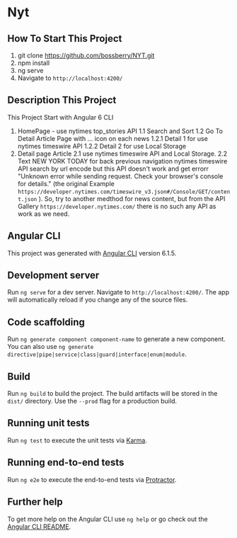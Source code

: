 # Nyt

## How To Start This Project

1. git clone https://github.com/bossberry/NYT.git
2. npm install
3. ng serve
4. Navigate to `http://localhost:4200/`

## Description This Project

This Project Start with Angular 6 CLI

1. HomePage - use nytimes top_stories API
    1.1 Search and Sort
    1.2 Go To Detail Article Page with  ... icon on each news
        1.2.1 Detail 1 for use  nytimes timeswire API
        1.2.2 Detail 2 for use  Local Storage
2. Detail page Article
    2.1 use nytimes timeswire API and Local Storage.
    2.2 Text NEW YORK TODAY for back previous navigation
    nytimes timeswire API search by url encode but this API doesn't work and get errorr "Unknown error while sending request. Check your browser's console for details." (the original Example `https://developer.nytimes.com/timeswire_v3.json#/Console/GET/content.json` ).
    So, try to another medthod for news content, but from the API Gallery `https://developer.nytimes.com/` there is no such any API as work as we need.

## Angular CLI

This project was generated with [Angular CLI](https://github.com/angular/angular-cli) version 6.1.5.

## Development server

Run `ng serve` for a dev server. Navigate to `http://localhost:4200/`. The app will automatically reload if you change any of the source files.

## Code scaffolding

Run `ng generate component component-name` to generate a new component. You can also use `ng generate directive|pipe|service|class|guard|interface|enum|module`.

## Build

Run `ng build` to build the project. The build artifacts will be stored in the `dist/` directory. Use the `--prod` flag for a production build.

## Running unit tests

Run `ng test` to execute the unit tests via [Karma](https://karma-runner.github.io).

## Running end-to-end tests

Run `ng e2e` to execute the end-to-end tests via [Protractor](http://www.protractortest.org/).

## Further help

To get more help on the Angular CLI use `ng help` or go check out the [Angular CLI README](https://github.com/angular/angular-cli/blob/master/README.md).
